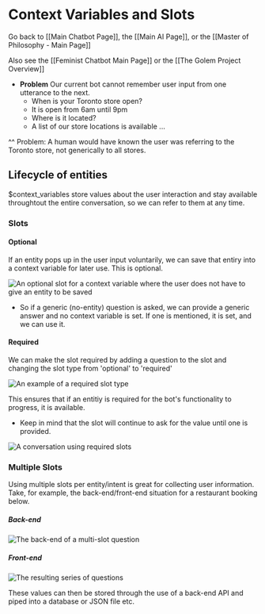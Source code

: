 # Context Variables and Slots

Go back to [[Main Chatbot Page]], the [[Main AI Page]], or the [[Master of Philosophy - Main Page]]

Also see the [[Feminist Chatbot Main Page]] or the [[The Golem Project Overview]]

- **Problem** Our current bot cannot remember user input from one utterance to the next.
	- When is your Toronto store open?
	- It is open from 6am until 9pm
	- Where is it located?
	- A list of our store locations is available ...

^^ Problem: A human would have known the user was referring to the Toronto store, not generically to all stores.

## Lifecycle of entities

$context_variables store values about the user interaction and stay available throughtout the entire conversation, so we can refer to them at any time. 

### Slots

#### Optional

If an entity pops up in the user input voluntarily, we can save that entiry into a context variable for later use. This is optional.

![An optional slot for a context variable where the user does not have to give an entity to be saved](https://i.imgur.com/c42ybkC.png)

- So if a generic (no-entity) question is asked, we can provide a generic answer and no context variable is set. If one is mentioned, it is set, and we can use it.

#### Required

We can make the slot required by adding a question to the slot and changing the slot type from 'optional' to 'required'

![An example of a required slot type](https://i.imgur.com/Nd0uE8A.png)

This ensures that if an entitiy is required for the bot's functionality to progress, it is available.

- Keep in mind that the slot will continue to ask for the value until one is provided.

![A conversation using required slots](https://i.imgur.com/DV1Cosj.png)

### Multiple Slots

Using multiple slots per entity/intent is great for collecting user information. Take, for example, the back-end/front-end situation for a restaurant booking below.

##### Back-end

![The back-end of a multi-slot question](https://i.imgur.com/YzDpDmD.png)

##### Front-end

![The resulting series of questions](https://i.imgur.com/DdRqn9h.png)

These values can then be stored through the use of a back-end API and piped into a database or JSON file etc. 